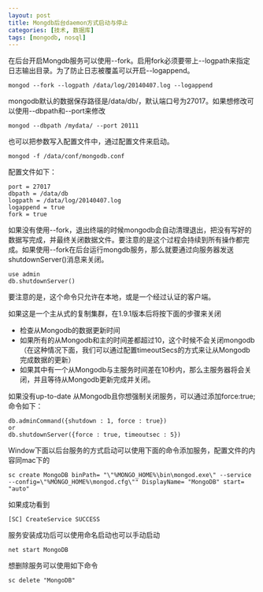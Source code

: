 ```yaml
---
layout: post
title: Mongdb后台daemon方式启动与停止
categories: [技术, 数据库]
tags: [mongodb, nosql]
---
```


在后台开启Mongdb服务可以使用--fork。启用fork必须要带上--logpath来指定日志输出目录。为了防止日志被覆盖可以开启--logappend。

	mongod --fork --logpath /data/log/20140407.log --logappend
	
mongodb默认的数据保存路径是/data/db/，默认端口号为27017。如果想修改可以使用--dbpath和--port来修改

	mongod --dbpath /mydata/ --port 20111
	
也可以把参数写入配置文件中，通过配置文件来启动。

	mongod -f /data/conf/mongodb.conf
	
配置文件如下：

	port = 27017
	dbpath = /data/db
	logpath = /data/log/20140407.log
	logappend = true
	fork = true

如果没有使用--fork，退出终端的时候mongodb会自动清理退出，把没有写好的数据写完成，并最终关闭数据文件。要注意的是这个过程会持续到所有操作都完成。如果使用--fork在后台运行mongdb服务，那么就要通过向服务器发送shutdownServer()消息来关闭。

	use admin
	db.shutdownServer()
	
要注意的是，这个命令只允许在本地，或是一个经过认证的客户端。

如果这是一个主从式的复制集群，在1.9.1版本后将按下面的步骤来关闭

* 检查从Mongodb的数据更新时间
* 如果所有的从Mongodb和主的时间差都超过10，这个时候不会关闭mongodb（在这种情况下面，我们可以通过配置timeoutSecs的方式来让从Mongodb完成数据的更新）
* 如果其中有一个从Mongodb与主服务时间差在10秒内，那么主服务器将会关闭，并且等待从Mongodb更新完成并关闭。

如果没有up-to-date 从Mongodb且你想强制关闭服务，可以通过添加force:true;命令如下：

	db.adminCommand({shutdown : 1, force : true})
	or
	db.shutdownServer({force : true, timeoutsec : 5})
	
Window下面以后台服务的方式启动可以使用下面的命令添加服务，配置文件的内容同mac下的

	sc create MongoDB binPath= "\"%MONGO_HOME%\bin\mongod.exe\" --service --config=\"%MONGO_HOME%\mongod.cfg\"" DisplayName= "MongoDB" start= "auto"

如果成功看到

	[SC] CreateService SUCCESS

服务安装成功后可以使用命名启动也可以手动启动

	net start MongoDB

想删除服务可以使用如下命令

	sc delete "MongoDB"

